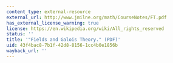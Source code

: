 ```yaml
---
content_type: external-resource
external_url: http://www.jmilne.org/math/CourseNotes/FT.pdf
has_external_license_warning: true
license: https://en.wikipedia.org/wiki/All_rights_reserved
status: ''
title: '"Fields and Galois Theory." (PDF)'
uid: 43f4bac8-7b1f-42d8-8156-1cc4b0e1856b
wayback_url: ''
---
```


